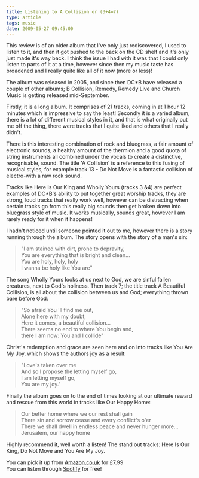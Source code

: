 ```yaml
---
title: Listening to A Collision or (3+4=7)
type: article
tags: music
date: 2009-05-27 09:45:00
---
```


This review is of an older album that I've only just rediscovered, I used to listen to it, and then it got pushed to the back on the CD shelf and it's only just made it's way back. I think the issue I had with it was that I could only listen to parts of it at a time, however since then my music taste has broadened and I really quite like all of it now (more or less)!

The album was released in 2005, and since then DC\*B have released a couple of other albums; B Collision, Remedy, Remedy Live and Church Music is getting released mid-September.

Firstly, it is a long album. It comprises of 21 tracks, coming in at 1 hour 12 minutes which is impressive to say the least! Secondly it is a varied album, there is a lot of different musical styles in it, and that is what originally put me off the thing, there were tracks that I quite liked and others that I really didn't.

There is this interesting combination of rock and bluegrass, a fair amount of electronic sounds, a healthy amount of the thermion and a good quota of string instruments all combined under the vocals to create a distinctive, recognisable, sound. The title 'A Collision' is a reference to this fusing of musical styles, for example track 13 - Do Not Move is a fantastic collision of electro-with a raw rock sound.

Tracks like Here Is Our King and Wholly Yours (tracks 3 &amp;4) are perfect examples of DC\*B's ability to put together great worship tracks, they are strong, loud tracks that really work well, however can be distracting when certain tracks go from this really big sounds then get broken down into bluegrass style of music. It works musically, sounds great, however I am rarely ready for it when it happens!

I hadn't noticed until someone pointed it out to me, however there is a story running through the album. The story opens with the story of a man's sin:

> "I am stained with dirt, prone to depravity,<br />You are everything that is bright and clean…<br />You are holy, holy, holy<br />I wanna be holy like You are"

The song Wholly Yours looks at us next to God, we are sinful fallen creatures, next to God's holiness. Then track 7; the title track A Beautiful Collision, is all about the collision between us and God; everything thrown bare before God:

> "So afraid You 'll find me out,<br />Alone here with my doubt,<br />Here it comes, a beautiful collision…<br />There seems no end to where You begin and,<br />there I am now: You and I collide"

Christ's redemption and grace are seen here and on into tracks like You Are My Joy, which shows the authors joy as a result:

> "Love's taken over me<br />And so I propose the letting myself go,<br />I am letting myself go,<br />You are my joy."

Finally the album goes on to the end of times looking at our ultimate reward and rescue from this world in tracks like Our Happy Home:

> Our better home where we our rest shall gain<br />There sin and sorrow cease and every conflict's o'er<br />There we shall dwell in endless peace and never hunger more…<br />Jerusalem, our happy home

Highly recommend it, well worth a listen! The stand out tracks: Here Is Our King, Do Not Move and You Are My Joy.

You can pick it up from <a href="https://www.amazon.co.uk/Collision-Expanded/dp/B001INMZY2/ref=sr_1_1/275-1765158-8835714?ie=UTF8&amp;qid=1243285880&amp;sr=8-1">Amazon.co.uk</a> for &pound;7.99<br />You can listen through <a href="https://open.spotify.com/album/7lOol9Af6dE4R2yZEgCSWh">Spotify</a> for free!
